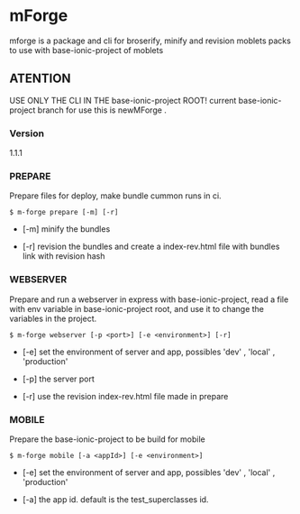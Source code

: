 # mForge
mforge is a package and cli for broserify, minify and revision moblets packs to use with base-ionic-project of moblets

## ATENTION
USE ONLY THE CLI IN THE base-ionic-project ROOT!
current base-ionic-project branch for use this is newMForge .

### Version
1.1.1

### PREPARE

Prepare files for deploy, make bundle cummon runs in ci.

```
$ m-forge prepare [-m] [-r]
```
 - [-m] minify the bundles
 
 - [-r] revision the bundles and create a index-rev.html file with bundles link with revision hash

### WEBSERVER

Prepare and run a webserver in express with base-ionic-project, read a file with env variable in base-ionic-project root, and use it to change the variables in the project.

```
$ m-forge webserver [-p <port>] [-e <environment>] [-r]
```

 - [-e] set the environment of server and app, possibles 'dev' , 'local' , 'production'
 
 - [-p] the server port
 
 - [-r] use the revision index-rev.html file made in prepare
 
 
 ### MOBILE

 Prepare the base-ionic-project to be build for mobile

 ```
 $ m-forge mobile [-a <appId>] [-e <environment>]
 ```

  - [-e] set the environment of server and app, possibles 'dev' , 'local' , 'production'
  
  - [-a] the app id. default is the test_superclasses id.
  
  
